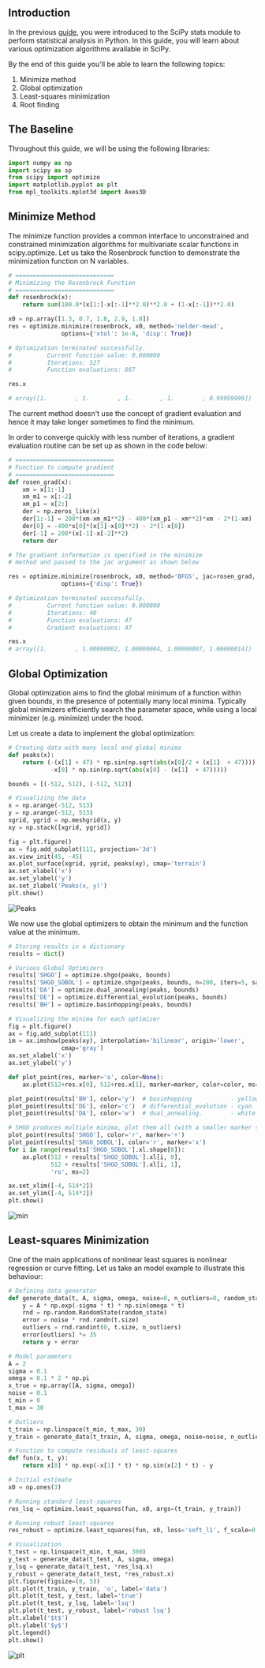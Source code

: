 ## Introduction
In the previous [guide](), you were introduced to the SciPy stats module to perform statistical analysis in Python. In this guide, you will learn about various optimization algorithms available in SciPy. 

By the end of this guide you'll be able to learn the following topics:

1. Minimize method
2. Global optimization 
3. Least-squares minimization 
4. Root finding

## The Baseline
Throughout this guide, we will be using the following libraries:


```python
import numpy as np
import scipy as sp
from scipy import optimize
import matplotlib.pyplot as plt
from mpl_toolkits.mplot3d import Axes3D
```

## Minimize Method
The minimize function provides a common interface to unconstrained and constrained minimization algorithms for multivariate scalar functions in scipy.optimize. Let us take the Rosenbrock function to demonstrate the minimization function on N variables.


```python
# ============================
# Minimizing the Rosenbrock Function
# ============================
def rosenbrock(x):    
    return sum(100.0*(x[1:]-x[:-1]**2.0)**2.0 + (1-x[:-1])**2.0)

x0 = np.array([1.3, 0.7, 1.8, 2.9, 1.8])
res = optimize.minimize(rosenbrock, x0, method='nelder-mead',
               options={'xtol': 1e-8, 'disp': True})

# Optimization terminated successfully.
#          Current function value: 0.000000
#          Iterations: 527
#          Function evaluations: 867

res.x

# array([1.        , 1.        , 1.        , 1.        , 0.99999999])
```

The current method doesn't use the concept of gradient evaluation and hence it may take longer sometimes to find the minimum.  

In order to converge quickly with less number of iterations, a gradient evaluation routine can be set up as shown in the code below:


```python
# ============================
# Function to compute gradient
# ============================
def rosen_grad(x):
    xm = x[1:-1]
    xm_m1 = x[:-2]
    xm_p1 = x[2:]
    der = np.zeros_like(x)
    der[1:-1] = 200*(xm-xm_m1**2) - 400*(xm_p1 - xm**2)*xm - 2*(1-xm)
    der[0] = -400*x[0]*(x[1]-x[0]**2) - 2*(1-x[0])
    der[-1] = 200*(x[-1]-x[-2]**2)
    return der

# The gradient information is specified in the minimize
# method and passed to the jac argument as shown below

res = optimize.minimize(rosenbrock, x0, method='BFGS', jac=rosen_grad,
               options={'disp': True})

# Optimization terminated successfully.
#          Current function value: 0.000000
#          Iterations: 40
#          Function evaluations: 47
#          Gradient evaluations: 47

res.x
# array([1.        , 1.00000002, 1.00000004, 1.00000007, 1.00000014])
```

## Global Optimization
Global optimization aims to find the global minimum of a function within given bounds, in the presence of potentially many local minima. Typically global minimizers efficiently search the parameter space, while using a local minimizer (e.g. minimize) under the hood.

Let us create a data to implement the global optimization:


```python
# Creating data with many local and global minima
def peaks(x):
    return (-(x[1] + 47) * np.sin(np.sqrt(abs(x[0]/2 + (x[1]  + 47))))
            -x[0] * np.sin(np.sqrt(abs(x[0] - (x[1]  + 47)))))

bounds = [(-512, 512), (-512, 512)]

# Visualizing the data
x = np.arange(-512, 513)
y = np.arange(-512, 513)
xgrid, ygrid = np.meshgrid(x, y)
xy = np.stack([xgrid, ygrid])

fig = plt.figure()
ax = fig.add_subplot(111, projection='3d')
ax.view_init(45, -45)
ax.plot_surface(xgrid, ygrid, peaks(xy), cmap='terrain')
ax.set_xlabel('x')
ax.set_ylabel('y')
ax.set_zlabel('Peaks(x, y)')
plt.show()
```

![Peaks](https://i.imgur.com/rjv9ma3.png)

We now use the global optimizers to obtain the minimum and the function value at the minimum. 


```python
# Storing results in a dictionary
results = dict()

# Various Global Optimizers
results['SHGO'] = optimize.shgo(peaks, bounds)
results['SHGO_SOBOL'] = optimize.shgo(peaks, bounds, n=200, iters=5, sampling_method='sobol')
results['DA'] = optimize.dual_annealing(peaks, bounds)
results['DE'] = optimize.differential_evolution(peaks, bounds)
results['BH'] = optimize.basinhopping(peaks, bounds)

# Visualizing the minima for each optimizer
fig = plt.figure()
ax = fig.add_subplot(111)
im = ax.imshow(peaks(xy), interpolation='bilinear', origin='lower',
               cmap='gray')
ax.set_xlabel('x')
ax.set_ylabel('y')

def plot_point(res, marker='o', color=None):
    ax.plot(512+res.x[0], 512+res.x[1], marker=marker, color=color, ms=10)

plot_point(results['BH'], color='y')  # basinhopping           - yellow
plot_point(results['DE'], color='c')  # differential_evolution - cyan
plot_point(results['DA'], color='w')  # dual_annealing.        - white

# SHGO produces multiple minima, plot them all (with a smaller marker size)
plot_point(results['SHGO'], color='r', marker='+')
plot_point(results['SHGO_SOBOL'], color='r', marker='x')
for i in range(results['SHGO_SOBOL'].xl.shape[0]):
    ax.plot(512 + results['SHGO_SOBOL'].xl[i, 0],
            512 + results['SHGO_SOBOL'].xl[i, 1],
            'ro', ms=2)

ax.set_xlim([-4, 514*2])
ax.set_ylim([-4, 514*2])
plt.show()
```

![min](https://i.imgur.com/9T1xjNq.png)

## Least-squares Minimization
One of the main applications of nonlinear least squares is nonlinear regression or curve fitting. Let us take an model example to illustrate this behaviour:


```python
# Defining data generator
def generate_data(t, A, sigma, omega, noise=0, n_outliers=0, random_state=0):
    y = A * np.exp(-sigma * t) * np.sin(omega * t)
    rnd = np.random.RandomState(random_state)
    error = noise * rnd.randn(t.size)
    outliers = rnd.randint(0, t.size, n_outliers)
    error[outliers] *= 35
    return y + error

# Model parameters
A = 2
sigma = 0.1
omega = 0.1 * 2 * np.pi
x_true = np.array([A, sigma, omega])
noise = 0.1
t_min = 0
t_max = 30

# Outliers
t_train = np.linspace(t_min, t_max, 30)
y_train = generate_data(t_train, A, sigma, omega, noise=noise, n_outliers=4)

# Function to compute residuals of least-squares
def fun(x, t, y):
    return x[0] * np.exp(-x[1] * t) * np.sin(x[2] * t) - y

# Initial estimate
x0 = np.ones(3)

# Running standard least-squares
res_lsq = optimize.least_squares(fun, x0, args=(t_train, y_train))

# Running robust least-squares
res_robust = optimize.least_squares(fun, x0, loss='soft_l1', f_scale=0.1, args=(t_train, y_train))

# Visualization
t_test = np.linspace(t_min, t_max, 300)
y_test = generate_data(t_test, A, sigma, omega)
y_lsq = generate_data(t_test, *res_lsq.x)
y_robust = generate_data(t_test, *res_robust.x)
plt.figure(figsize=(8, 5))
plt.plot(t_train, y_train, 'o', label='data')
plt.plot(t_test, y_test, label='true')
plt.plot(t_test, y_lsq, label='lsq')
plt.plot(t_test, y_robust, label='robust lsq')
plt.xlabel('$t$')
plt.ylabel('$y$')
plt.legend()
plt.show()
```

![plt](https://i.imgur.com/x7aJRYN.png)
